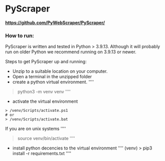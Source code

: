 # PyScraper
**https://github.com/PyWebScraper/PyScraper/**
### How to run:

PyScraper is written and tested in Python > 3.9.13.
Although it will probably run on older Python we recommend running on 3.9.13 or newer.

Steps to get PyScraper up and running:

* Unzip to a suitable location on your computer.
* Open a terminal in the unzipped folder
* create a python virtual environment.
''''
> python3 -m venv venv
''''
* activate the virtual environment
````
> /venv/Scripts/activate.ps1
# or
> /venv/Scripts/activate.bat
````
If you are on unix systems
''''
> source venv/bin/activate
''''
* install python decencies to the virtual environment
''''
(venv) > pip3 install -r requirements.txt
''''

